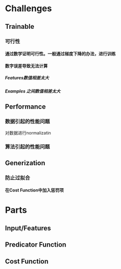 # Challenges
## Trainable
### 可行性
#### 通过数学证明可行性。一般通过梯度下降的办法，进行训练
#### 数字误差导致无法计算
##### Features数值相差太大
##### Examples 之间数值相差太大 
## Performance
### 数据引起的性能问题
对数据进行normalizatin
### 算法引起的性能问题

## Generization
### 防止过拟合
#### 在Cost Function中加入惩罚项

# Parts
## Input/Features

## Predicator Function

## Cost Function
